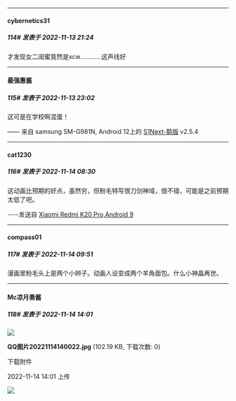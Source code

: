 

*****

####  cybernetics31  
##### 114#       发表于 2022-11-13 21:24

才发现女二闺蜜竟然是xcw…………这声线好



*****

####  最强惠酱  
##### 115#       发表于 2022-11-13 23:02

这可是在学校啊混蛋！

—— 来自 samsung SM-G981N, Android 12上的 [S1Next-鹅版](https://github.com/ykrank/S1-Next/releases) v2.5.4



*****

####  cat1230  
##### 116#       发表于 2022-11-14 08:30

这动画比预期的好点，虽然穷，但粉毛特写很刀剑神域，很不错，可能是之前预期太低了吧。

----发送自 [Xiaomi Redmi K20 Pro,Android 9](http://stage1.5j4m.com/?1.37)



*****

####  compass01  
##### 117#       发表于 2022-11-14 09:51

漫画里粉毛头上是两个小辫子。动画人设变成两个羊角面包。什么小神晶再世。



*****

####  Mc凉月奏酱  
##### 118#       发表于 2022-11-14 14:01

<img src="https://img.saraba1st.com/forum/202211/14/140100d6f6ao2ddd6551f6.jpg" referrerpolicy="no-referrer">

<strong>QQ图片20221114140022.jpg</strong> (102.19 KB, 下载次数: 0)

下载附件

2022-11-14 14:01 上传

<img src="https://static.saraba1st.com/image/smiley/face2017/067.png" referrerpolicy="no-referrer">

